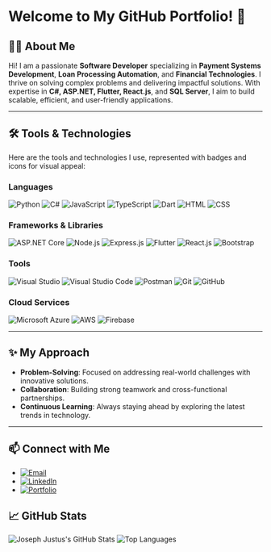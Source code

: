 # **Welcome to My GitHub Portfolio! 👋**

## **👨‍💻 About Me**
Hi! I am a passionate **Software Developer** specializing in **Payment Systems Development**, **Loan Processing Automation**, and **Financial Technologies**. I thrive on solving complex problems and delivering impactful solutions. With expertise in **C#, ASP.NET, Flutter, React.js**, and **SQL Server**, I aim to build scalable, efficient, and user-friendly applications.

---

## **🛠️ Tools & Technologies**
Here are the tools and technologies I use, represented with badges and icons for visual appeal:

### **Languages**
![Python](https://img.shields.io/badge/Python-3776AB?style=for-the-badge&logo=python&logoColor=white)
![C#](https://img.shields.io/badge/C%23-239120?style=for-the-badge&logo=c-sharp&logoColor=white)
![JavaScript](https://img.shields.io/badge/JavaScript-F7DF1E?style=for-the-badge&logo=javascript&logoColor=black)
![TypeScript](https://img.shields.io/badge/TypeScript-007ACC?style=for-the-badge&logo=typescript&logoColor=white)
![Dart](https://img.shields.io/badge/Dart-0175C2?style=for-the-badge&logo=dart&logoColor=white)
![HTML](https://img.shields.io/badge/HTML-E34F26?style=for-the-badge&logo=html5&logoColor=white)
![CSS](https://img.shields.io/badge/CSS-1572B6?style=for-the-badge&logo=css3&logoColor=white)

### **Frameworks & Libraries**
![ASP.NET Core](https://img.shields.io/badge/ASP.NET_Core-512BD4?style=for-the-badge&logo=.net&logoColor=white)
![Node.js](https://img.shields.io/badge/Node.js-339933?style=for-the-badge&logo=nodedotjs&logoColor=white)
![Express.js](https://img.shields.io/badge/Express.js-404D59?style=for-the-badge)
![Flutter](https://img.shields.io/badge/Flutter-02569B?style=for-the-badge&logo=flutter&logoColor=white)
![React.js](https://img.shields.io/badge/React-20232A?style=for-the-badge&logo=react&logoColor=61DAFB)
![Bootstrap](https://img.shields.io/badge/Bootstrap-563D7C?style=for-the-badge&logo=bootstrap&logoColor=white)

### **Tools**
![Visual Studio](https://img.shields.io/badge/Visual_Studio-5C2D91?style=for-the-badge&logo=visualstudio&logoColor=white)
![Visual Studio Code](https://img.shields.io/badge/VS_Code-007ACC?style=for-the-badge&logo=visualstudiocode&logoColor=white)
![Postman](https://img.shields.io/badge/Postman-FF6C37?style=for-the-badge&logo=postman&logoColor=white)
![Git](https://img.shields.io/badge/Git-F05032?style=for-the-badge&logo=git&logoColor=white)
![GitHub](https://img.shields.io/badge/GitHub-181717?style=for-the-badge&logo=github&logoColor=white)

### **Cloud Services**
![Microsoft Azure](https://img.shields.io/badge/Azure-0078D4?style=for-the-badge&logo=microsoftazure&logoColor=white)
![AWS](https://img.shields.io/badge/AWS-232F3E?style=for-the-badge&logo=amazonaws&logoColor=white)
![Firebase](https://img.shields.io/badge/Firebase-FFCA28?style=for-the-badge&logo=firebase&logoColor=black)

---



## **✨ My Approach**
- **Problem-Solving**: Focused on addressing real-world challenges with innovative solutions.
- **Collaboration**: Building strong teamwork and cross-functional partnerships.
- **Continuous Learning**: Always staying ahead by exploring the latest trends in technology.

---

## **📫 Connect with Me**
- [![Email](https://img.shields.io/badge/Email-D14836?style=for-the-badge&logo=gmail&logoColor=white)](mailto:justuskasyoki57@gmail.com)  
- [![LinkedIn](https://img.shields.io/badge/LinkedIn-0A66C2?style=for-the-badge&logo=linkedin&logoColor=white)](https://www.linkedin.com/in/justuskasyoki-swdvp/)  
- [![Portfolio](https://img.shields.io/badge/Portfolio-FF7139?style=for-the-badge&logo=firefox&logoColor=white)](https://justus57.github.io/Portfolio/)  

## 📈 GitHub Stats

![Joseph Justus's GitHub Stats](https://github-readme-stats.vercel.app/api?username=your-profile&show_icons=true&theme=radical)  ![Top Languages](https://github-readme-stats.vercel.app/api/top-langs/?username=your-profile&layout=compact&theme=radical)
